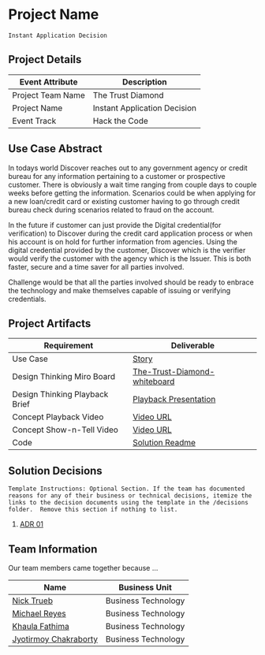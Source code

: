 # Project Name
```
Instant Application Decision
```

## Project Details

| Event Attribute| Description |
| --- | --- |
| Project Team Name | The Trust Diamond |
| Project Name | Instant Application Decision |
| Event Track | Hack the Code |
 
## Use Case Abstract
In todays world Discover reaches out to any government agency or credit bureau for any information pertaining to a customer or prospective customer. There is obviously a wait time ranging from couple days to couple weeks before getting the information. Scenarios could be when applying for a new loan/credit card or existing customer having to go through credit bureau check during scenarios related to fraud on the account. 

In the future if customer can just provide the Digital credential(for verification) to Discover during the credit card application process or when his account is on hold for further information from agencies. Using the digital credential provided by the customer, Discover which is the verifier would  verify the customer with the agency which is the Issuer. This is both faster, secure and a time saver for all parties involved.

Challenge would be that all the parties involved should be ready to enbrace the technology and make themselves capable of issuing or verifying credentials.

## Project Artifacts

| Requirement | Deliverable |
| --- | --- |
| Use Case | [Story](./hackproject/instant-application-decision.md) |
| Design Thinking Miro Board | [The-Trust-Diamond-whiteboard](https://miro.com/app/board/uXjVPcw_DhQ=/) |
| Design Thinking Playback Brief | [Playback Presentation](./presentations/thetrustdiamond-playback-brief.pptx)|
| Concept Playback Video | [Video URL](https://discoverfinancial-my.sharepoint.com/:v:/g/personal/nicktrueb_discover_com/Ea3upMuUI2dAgLz1HcZ8vlkBGwkGt37SmcK9-hbF-nx9KA?e=f6HTuw)|
| Concept Show-n-Tell Video | [Video URL]() |
| Code |  [Solution Readme](./hackprokect/README.md) |

## Solution Decisions
```
Template Instructions: Optional Section. If the team has documented reasons for any of their business or technical decisions, itemize the links to the decision documents using the template in the /decisions folder.  Remove this section if nothing to list.
```

1. [ADR 01](./decisions/adr-01.md)

## Team Information

Our team members came together because ...
 
| Name | Business Unit |
| --- | --- |
| [Nick Trueb](mailto:nicktrueb@discover.com) | Business Technology |
| [Michael Reyes](mailto:michaelreyes@discover.com) | Business Technology |
| [Khaula Fathima](mailto:khaulafathima@discover.com) | Business Technology |
| [Jyotirmoy Chakraborty](mailto:jyotirmoychakraborty@discover.com) | Business Technology |

